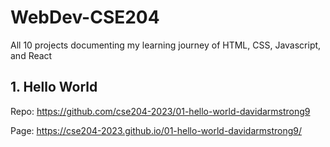 # WebDev-CSE204
All 10 projects documenting my learning journey of HTML, CSS, Javascript, and React

## 1. Hello World
Repo: https://github.com/cse204-2023/01-hello-world-davidarmstrong9

Page: https://cse204-2023.github.io/01-hello-world-davidarmstrong9/
